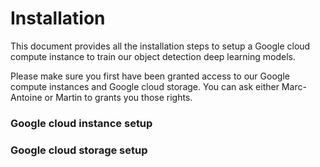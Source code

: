 # <a name="title"></a> Installation

This document provides all the installation steps to setup a Google cloud compute instance to train our object detection deep learning models.

Please make sure you first have been granted access to our Google compute instances and Google cloud storage. You can ask either Marc-Antoine or Martin to grants you those rights.


### <a name="prod_cli"></a> Google cloud instance setup
### <a name="prod_cli"></a> Google cloud storage setup

